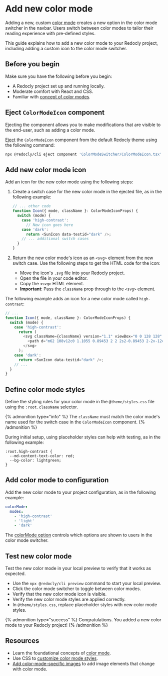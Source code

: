 # Add new color mode

Adding a new, custom [color mode](../branding/color-mode.md) creates a new option in the color mode switcher in the navbar.
Users switch between color modes to tailor their reading experience with pre-defined styles.

This guide explains how to add a new color mode to your Redocly project, including adding a custom icon to the color mode switcher.

## Before you begin

Make sure you have the following before you begin:

- A Redocly project set up and running locally.
- Moderate comfort with React and CSS.
- Familiar with [concept of color modes](../branding/color-mode.md).

## Eject `ColorModeIcon` component

Ejecting the component allows you to make modifications that are visible to the end-user, such as adding a color mode.

[Eject](./eject-components/eject-components-using-cli.md) the `ColorModeIcon` component from the default Redocly theme using the following command:

```bash
npx @redocly/cli eject component 'ColorModeSwitcher/ColorModeIcon.tsx'
```

## Add new color mode icon

Add an icon for the new color mode using the following steps:

1. Create a switch case for the new color mode in the ejected file, as in the following example:

    ```javascript {% title="@theme/components/ColorModeSwitcher/ColorModeIcon.tsx" %}
    // ... other code
    function Icon({ mode, className }: ColorModeIconProps) {
      switch (mode) {
        case 'high-contrast':
          // New icon goes here
        case 'dark':
          return <SunIcon data-testid="dark" />;
        // ... additional switch cases
      }
    }
    ```

2. Return the new color mode's icon as an `<svg>` element from the new switch case.
Use the following steps to get the HTML code for the icon:

    - Move the icon's `.svg` file into your Redocly project.
    - Open the file in your code editor.
    - Copy the `<svg>` HTML element.
    - **Important**: Pass the `className` prop through to the `<svg>` element.

The following example adds an icon for a new color mode called `high-contrast`:

```javascript {% title="@theme/components/ColorModeSwitcher/ColorModeIcon.tsx" %}
// ...
function Icon({ mode, className }: ColorModeIconProps) {
  switch (mode) {
    case 'high-contrast':
      return (
        <svg className={className} version="1.1" viewBox="0 0 128 128" xmlns="http://www.w3.org/2000/svg">
          <path d="m62 108v12c0 1.1055 0.89453 2 2 2s2-0.89453 2-2v-12c0-1.1055-0.89453-2-2-2s-2 0.89453-2 2zm43.012-5.8164-8.4844-8.4844c-0.78125-0.78516-2.0469-0.78516-2.8281 0-0.78516 0.78125-0.78516 2.0469 0 2.8281l8.4844 8.4844c0.78125 0.78125 2.0469 0.78125 2.8281 0s0.78125-2.0469 0-2.8281zm-73.539-8.4844-8.4844 8.4844c-0.78125 0.78125-0.78125 2.0469 0 2.8281s2.0469 0.78125 2.8281 0l8.4844-8.4844c0.78516-0.78125 0.78516-2.0469 0-2.8281-0.78125-0.78516-2.0469-0.78516-2.8281 0zm32.527 8.3008c20.973 0 38-17.027 38-38s-17.027-38-38-38-38 17.027-38 38 17.027 38 38 38zm-2-71.945v67.887c-17.836-1.0391-32-15.852-32-33.945s14.164-32.902 32-33.945zm58 31.945h-12c-1.1055 0-2 0.89453-2 2s0.89453 2 2 2h12c1.1055 0 2-0.89453 2-2s-0.89453-2-2-2zm-100 0h-12c-1.1055 0-2 0.89453-2 2s0.89453 2 2 2h12c1.1055 0 2-0.89453 2-2s-0.89453-2-2-2zm82.184-39.012-8.4844 8.4844c-0.78516 0.78125-0.78516 2.0469 0 2.8281 0.78125 0.78516 2.0469 0.78516 2.8281 0l8.4844-8.4844c0.78125-0.78125 0.78125-2.0469 0-2.8281s-2.0469-0.78125-2.8281 0zm-67.883 8.4844-8.4844-8.4844c-0.78125-0.78125-2.0469-0.78125-2.8281 0s-0.78125 2.0469 0 2.8281l8.4844 8.4844c0.78125 0.78516 2.0469 0.78516 2.8281 0 0.78516-0.78125 0.78516-2.0469 0-2.8281zm27.699-23.473v12c0 1.1055 0.89453 2 2 2s2-0.89453 2-2v-12c0-1.1055-0.89453-2-2-2s-2 0.89453-2 2z" fill-rule="evenodd"/>
        </svg>
      );
    case 'dark':
      return <SunIcon data-testid="dark" />;
    // ...
  }
}
```

## Define color mode styles

Define the styling rules for your color mode in the `@theme/styles.css` file using the `:root.className` selector.

{% admonition type="info" %}
  The `className` must match the color mode's name used for the switch case in the `ColorModeIcon` component.
{% /admonition %}

During initial setup, using placeholder styles can help with testing, as in the following example:

```{% title="@theme/styles.css" %}
:root.high-contrast {
  --md-content-text-color: red;
  --bg-color: lightgreen;
}
```

## Add color mode to configuration

Add the new color mode to your project configuration, as in the following example:

```yaml {% title="redocly.yaml" %}
colorMode: 
  modes: 
    - 'high-contrast'
    - 'light'
    - 'dark'
```

The [colorMode option](../config/color-mode.md) controls which options are shown to users in the color mode switcher.

## Test new color mode

Test the new color mode in your local preview to verify that it works as expected.

- Use the `npx @redocly/cli preview` command to start your local preview.
- Click the color mode switcher to toggle between color modes.
- Verify that the new color mode icon is visible.
- Verify the new color mode styles are applied correctly.
- In `@theme/styles.css`, replace placeholder styles with new color mode styles.

{% admonition type="success" %}
  Congratulations. You added a new color mode to your Redocly project!
{% /admonition %}

## Resources

- Learn the foundational concepts of [color mode](../branding/color-mode.md).
- Use CSS to [customize color mode styles](../branding/customize-color-modes.md).
- [Add color-mode-specific images](./color-mode-images.md) to add image elements that change with color mode.
